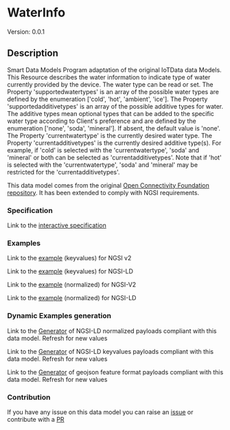 # WaterInfo
Version: 0.0.1

## Description 

Smart Data Models Program adaptation of the original IoTData data Models. This Resource describes the water information to indicate type of water currently provided by the device. The water type can be read or set. The Property 'supportedwatertypes' is an array of the possible water types are defined by the enumeration ['cold', 'hot', 'ambient', 'ice']. The Property 'supportedadditivetypes' is an array of the possible additive types for water. The additive types mean optional types that can be added to the specific water type according to Client's preference and are defined by the enumeration ['none', 'soda', 'mineral']. If absent, the default value is 'none'.  The Property 'currentwatertype' is the currently desired water type.  The Property 'currentadditivetypes' is the currently desired additive type(s).  For example, if 'cold' is selected with the 'currentwatertype', 'soda' and 'mineral' or both can be selected as 'currentadditivetypes'. Note that if 'hot' is selected with the 'currentwatertype', 'soda' and 'mineral' may be restricted for the 'currentadditivetypes'.

This data model comes from the original [Open Connectivity Foundation repository](https://github.com/openconnectivityfoundation/IoTDataModels). It has been extended to comply with NGSI requirements.
### Specification

Link to the [interactive specification](https://swagger.lab.fiware.org/?url=https://smart-data-models.github.io/dataModel.OCF/WaterInfo/swagger.yaml)
### Examples

Link to the [example](https://smart-data-models.github.io/dataModel.OCF/WaterInfo/examples/example.json) (keyvalues) for NGSI v2

Link to the [example](https://smart-data-models.github.io/dataModel.OCF/WaterInfo/examples/example.jsonld) (keyvalues) for NGSI-LD

Link to the [example](https://smart-data-models.github.io/dataModel.OCF/WaterInfo/examples/example-normalized.json) (normalized) for NGSI-V2

Link to the [example](https://smart-data-models.github.io/dataModel.OCF/WaterInfo/examples/example-normalized.jsonld) (normalized) for NGSI-LD
### Dynamic Examples generation

Link to the [Generator](https://smartdatamodels.org/extra/ngsi-ld_generator.php?schemaUrl=https://raw.githubusercontent.com/smart-data-models/dataModel.OCF/master/WaterInfo/schema.json&email=info@smartdatamodels.org) of NGSI-LD normalized payloads compliant with this data model. Refresh for new values

Link to the [Generator](https://smartdatamodels.org/extra/ngsi-ld_generator_keyvalues.php?schemaUrl=https://raw.githubusercontent.com/smart-data-models/dataModel.OCF/master/WaterInfo/schema.json&email=info@smartdatamodels.org) of NGSI-LD keyvalues payloads compliant with this data model. Refresh for new values

Link to the [Generator](https://smartdatamodels.org/extra/geojson_features_generator.php?schemaUrl=https://raw.githubusercontent.com/smart-data-models/dataModel.OCF/master/WaterInfo/schema.json&email=info@smartdatamodels.org) of geojson feature format payloads compliant with this data model. Refresh for new values
### Contribution

 If you have any issue on this data model you can raise an [issue](https://github.com/smart-data-models/dataModel.OCF/issues)  or contribute with a [PR](https://github.com/smart-data-models/dataModel.OCF/pulls)
